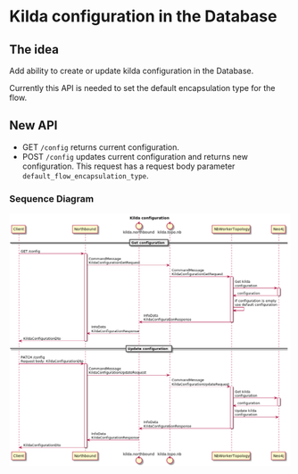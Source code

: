 # Kilda configuration in the Database

## The idea
Add ability to create or update kilda configuration in the Database.

Currently this API is needed to set the default encapsulation type for the flow.

## New API
* GET `/config` returns current configuration.
* POST `/config` updates current configuration and returns new configuration.
This request has a request body parameter `default_flow_encapsulation_type`.

### Sequence Diagram
 
![Kilda configuration API](./kilda-config.png "Kilda configuration API")
